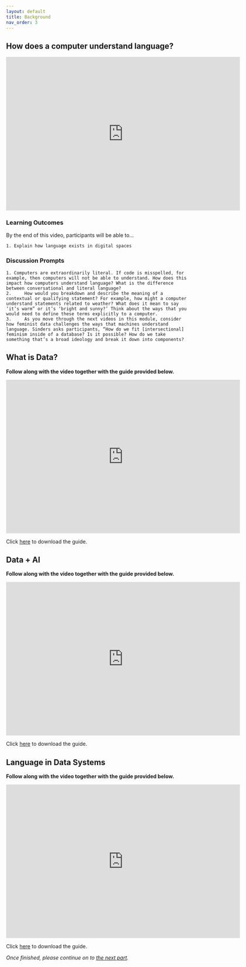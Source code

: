 ```yaml
---
layout: default
title: Background
nav_order: 3
---
```


## How does a computer understand language?

<iframe height="420" width="640" allowfullscreen frameborder=0 src="https://echo360.ca/media/dd213ce5-21f3-4e65-b771-1178c2033e45/public?autoplay=false&automute=false"></iframe>

### Learning Outcomes
By the end of this video, participants will be able to... 
	
	1. Explain how language exists in digital spaces 

### Discussion Prompts

	1. Computers are extraordinarily literal. If code is misspelled, for example, then computers will not be able to understand. How does this impact how computers understand language? What is the difference between conversational and literal language?  
	2.     How would you breakdown and describe the meaning of a contextual or qualifying statement? For example, how might a computer understand statements related to weather? What does it mean to say ‘it’s warm” or it’s ‘bright and sunny?’ Think about the ways that you would need to define these terms explicitly to a computer.  
	3.     As you move through the next videos in this module, consider how feminist data challenges the ways that machines understand language. Sinders asks participants, “How do we fit [intersectional] feminism inside of a database? Is it possible? How do we take something that’s a broad ideology and break it down into components? 

## What is Data?
**Follow along with the video together with the guide provided below.**

<iframe height="420" width="640" allowfullscreen frameborder=0 src="https://echo360.ca/media/2f42a7e1-3065-4701-bfb4-242b0963804a/public?autoplay=false&automute=false"></iframe>

Click [here](https://github.com/scds/building-feminist-data/blob/main/assets/data/Sinders_Workshop_Video_2.docx?raw=true) to download the guide.

## Data + AI
**Follow along with the video together with the guide provided below.**

<iframe height="420" width="640" allowfullscreen frameborder=0 src="https://echo360.ca/media/fb4cb558-0448-4cba-86fa-f4e3cb2d6ddf/public?autoplay=false&automute=false"></iframe>

Click [here](https://github.com/scds/building-feminist-data/blob/main/assets/data/Sinders_Workshop_Video_3.docx?raw=true) to download the guide.

## Language in Data Systems
**Follow along with the video together with the guide provided below.**

<iframe height="420" width="640" allowfullscreen frameborder=0 src="https://echo360.ca/media/c68cc49a-395e-4ee2-9fd2-ab7cdf671980/public?autoplay=false&automute=false"></iframe>

Click [here](https://github.com/scds/building-feminist-data/blob/main/assets/data/Sinders_Workshop_Video_4.docx?raw=true) to download the guide.

*Once finished, please continue on to [the next part](part-2).*
